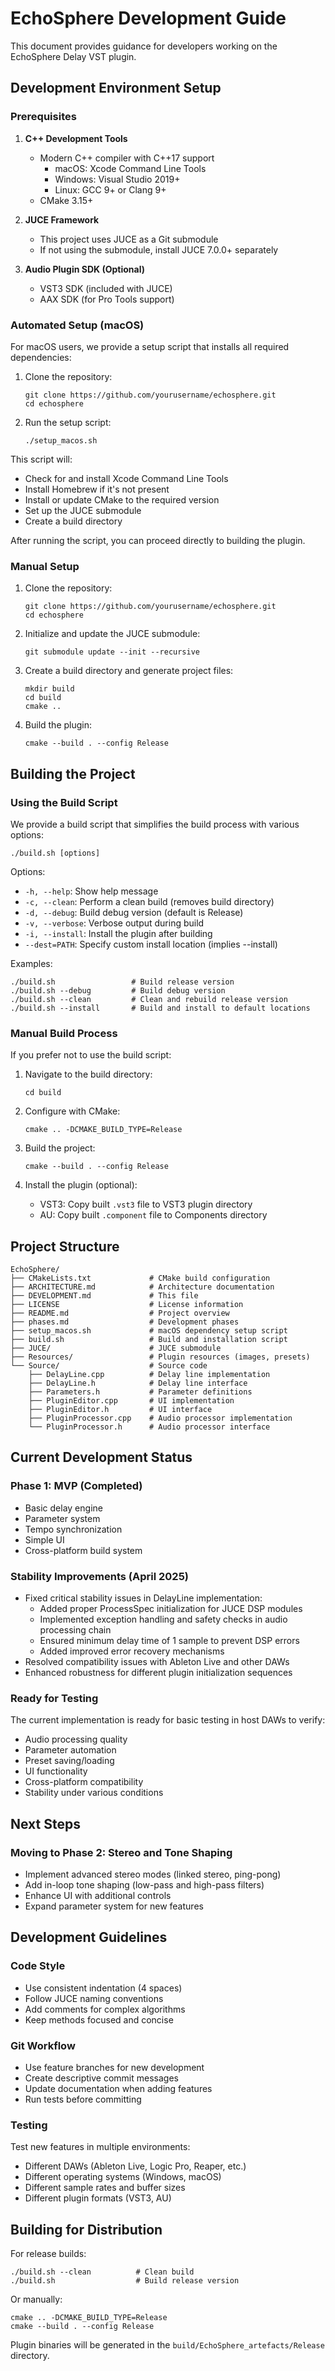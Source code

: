 # EchoSphere Development Guide

This document provides guidance for developers working on the EchoSphere Delay VST plugin.

## Development Environment Setup

### Prerequisites

1. **C++ Development Tools**
   - Modern C++ compiler with C++17 support
     - macOS: Xcode Command Line Tools
     - Windows: Visual Studio 2019+
     - Linux: GCC 9+ or Clang 9+
   - CMake 3.15+

2. **JUCE Framework**
   - This project uses JUCE as a Git submodule
   - If not using the submodule, install JUCE 7.0.0+ separately

3. **Audio Plugin SDK (Optional)**
   - VST3 SDK (included with JUCE)
   - AAX SDK (for Pro Tools support)

### Automated Setup (macOS)

For macOS users, we provide a setup script that installs all required dependencies:

1. Clone the repository:
   ```
   git clone https://github.com/yourusername/echosphere.git
   cd echosphere
   ```

2. Run the setup script:
   ```
   ./setup_macos.sh
   ```

This script will:
- Check for and install Xcode Command Line Tools
- Install Homebrew if it's not present
- Install or update CMake to the required version
- Set up the JUCE submodule
- Create a build directory

After running the script, you can proceed directly to building the plugin.

### Manual Setup

1. Clone the repository:
   ```
   git clone https://github.com/yourusername/echosphere.git
   cd echosphere
   ```

2. Initialize and update the JUCE submodule:
   ```
   git submodule update --init --recursive
   ```

3. Create a build directory and generate project files:
   ```
   mkdir build
   cd build
   cmake ..
   ```

4. Build the plugin:
   ```
   cmake --build . --config Release
   ```

## Building the Project

### Using the Build Script

We provide a build script that simplifies the build process with various options:

```
./build.sh [options]
```

Options:
- `-h, --help`: Show help message
- `-c, --clean`: Perform a clean build (removes build directory)
- `-d, --debug`: Build debug version (default is Release)
- `-v, --verbose`: Verbose output during build
- `-i, --install`: Install the plugin after building
- `--dest=PATH`: Specify custom install location (implies --install)

Examples:
```
./build.sh                 # Build release version
./build.sh --debug         # Build debug version
./build.sh --clean         # Clean and rebuild release version
./build.sh --install       # Build and install to default locations
```

### Manual Build Process

If you prefer not to use the build script:

1. Navigate to the build directory:
   ```
   cd build
   ```

2. Configure with CMake:
   ```
   cmake .. -DCMAKE_BUILD_TYPE=Release
   ```

3. Build the project:
   ```
   cmake --build . --config Release
   ```

4. Install the plugin (optional):
   - VST3: Copy built `.vst3` file to VST3 plugin directory
   - AU: Copy built `.component` file to Components directory

## Project Structure

```
EchoSphere/
├── CMakeLists.txt             # CMake build configuration
├── ARCHITECTURE.md            # Architecture documentation
├── DEVELOPMENT.md             # This file
├── LICENSE                    # License information
├── README.md                  # Project overview
├── phases.md                  # Development phases
├── setup_macos.sh             # macOS dependency setup script
├── build.sh                   # Build and installation script
├── JUCE/                      # JUCE submodule
├── Resources/                 # Plugin resources (images, presets)
└── Source/                    # Source code
    ├── DelayLine.cpp          # Delay line implementation
    ├── DelayLine.h            # Delay line interface
    ├── Parameters.h           # Parameter definitions
    ├── PluginEditor.cpp       # UI implementation
    ├── PluginEditor.h         # UI interface
    ├── PluginProcessor.cpp    # Audio processor implementation
    └── PluginProcessor.h      # Audio processor interface
```

## Current Development Status

### Phase 1: MVP (Completed)
- Basic delay engine
- Parameter system
- Tempo synchronization
- Simple UI
- Cross-platform build system

### Stability Improvements (April 2025)
- Fixed critical stability issues in DelayLine implementation:
  - Added proper ProcessSpec initialization for JUCE DSP modules
  - Implemented exception handling and safety checks in audio processing chain
  - Ensured minimum delay time of 1 sample to prevent DSP errors
  - Added improved error recovery mechanisms
- Resolved compatibility issues with Ableton Live and other DAWs
- Enhanced robustness for different plugin initialization sequences

### Ready for Testing
The current implementation is ready for basic testing in host DAWs to verify:
- Audio processing quality
- Parameter automation
- Preset saving/loading
- UI functionality
- Cross-platform compatibility
- Stability under various conditions

## Next Steps

### Moving to Phase 2: Stereo and Tone Shaping
- Implement advanced stereo modes (linked stereo, ping-pong)
- Add in-loop tone shaping (low-pass and high-pass filters)
- Enhance UI with additional controls
- Expand parameter system for new features

## Development Guidelines

### Code Style

- Use consistent indentation (4 spaces)
- Follow JUCE naming conventions
- Add comments for complex algorithms
- Keep methods focused and concise

### Git Workflow

- Use feature branches for new development
- Create descriptive commit messages
- Update documentation when adding features
- Run tests before committing

### Testing

Test new features in multiple environments:
- Different DAWs (Ableton Live, Logic Pro, Reaper, etc.)
- Different operating systems (Windows, macOS)
- Different sample rates and buffer sizes
- Different plugin formats (VST3, AU)

## Building for Distribution

For release builds:
```
./build.sh --clean          # Clean build
./build.sh                  # Build release version
```

Or manually:
```
cmake .. -DCMAKE_BUILD_TYPE=Release
cmake --build . --config Release
```

Plugin binaries will be generated in the `build/EchoSphere_artefacts/Release` directory. 